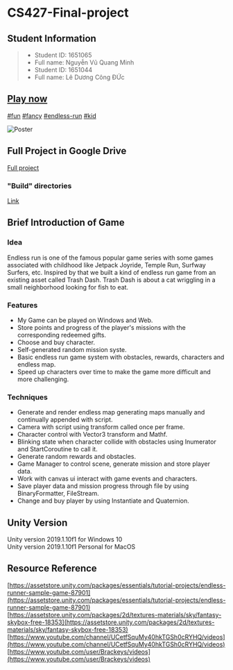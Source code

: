 # CS427-Final-project

## Student Information
> * Student ID: 1651065
> * Full name: Nguyễn Vũ Quang Minh
> * Student ID: 1651044
> * Full name: Lê Dương Công ĐỨc

## [Play now](http://ldcduc2020.github.io/FancyRun)
[#fun](https://www.ecosia.org/search?q=fun+game&addon=chrome&addonversion=2.1.0) [#fancy](https://www.ecosia.org/search?q=fancy+game) [#endless-run](https://www.ecosia.org/search?q=endless+run+game) [#kid](https://www.ecosia.org/search?q=kid+game)

![Poster](https://scontent.fsgn5-3.fna.fbcdn.net/v/t1.15752-9/s2048x2048/69633666_514022649349014_5603795941652955136_n.jpg?_nc_cat=111&_nc_oc=AQmgJ4z2463-JkyXB8yFi5t5fOhxmlLaD5ch-wp2I--i_1YuEJX1UlF-fCbZsv8l-dA1caX39esgX3nvXYCEGtd7&_nc_ht=scontent.fsgn5-3.fna&oh=dc95f4f439a3199fa6ecc373e4249bd2&oe=5E13D377)

## Full Project in Google Drive
[Full project](https://drive.google.com/drive/folders/13wLqm4iFX-dAJvH_Q0CWFTJshKXslHMo?usp=sharing)
### "Build" directories
[Link](https://drive.google.com/drive/folders/1VItSUO9S_ZtlNozEyJfnvhYtlewz8bWa?usp=sharing)

## Brief Introduction of Game
### Idea
Endless run is one of the famous popular game series with some games associated with childhood like Jetpack Joyride, Temple Run, Surfway Surfers, etc. Inspired by that we built a kind of endless run game from an existing asset called Trash Dash. Trash Dash is about a cat wriggling in a small neighborhood looking for fish to eat.


### Features
* My Game can be played on Windows and Web.
* Store points and progress of the player's missions with the corresponding redeemed gifts.
* Choose and buy character.
* Self-generated random mission syste.
* Basic endless run game system with obstacles, rewards, characters and endless map.
* Speed up characters over time to make the game more difficult and more challenging.


### Techniques
* Generate and render endless map generating maps manually and continually appended with script.
* Camera with script using transform called once per frame.
* Character control with Vector3 transform and Mathf.
* Blinking state when character collide with obstacles using Inumerator and StartCoroutine to call it.
* Generate random rewards and obstacles.
* Game Manager to control scene, generate mission and store player data.
* Work with canvas ui interact with game events and characters.
* Save player data and mission progress through file by using BinaryFormatter, FileStream.
* Change and buy player by using Instantiate and Quaternion.


## Unity Version
Unity version 2019.1.10f1 for Windows 10  
Unity version 2019.1.10f1 Personal for MacOS

## Resource Reference
[https://assetstore.unity.com/packages/essentials/tutorial-projects/endless-runner-sample-game-87901](https://assetstore.unity.com/packages/essentials/tutorial-projects/endless-runner-sample-game-87901)
[https://assetstore.unity.com/packages/2d/textures-materials/sky/fantasy-skybox-free-18353](https://assetstore.unity.com/packages/2d/textures-materials/sky/fantasy-skybox-free-18353)
[https://www.youtube.com/channel/UCetfSquMy40hkTGSh0cRYHQ/videos](https://www.youtube.com/channel/UCetfSquMy40hkTGSh0cRYHQ/videos)
[https://www.youtube.com/user/Brackeys/videos](https://www.youtube.com/user/Brackeys/videos)


